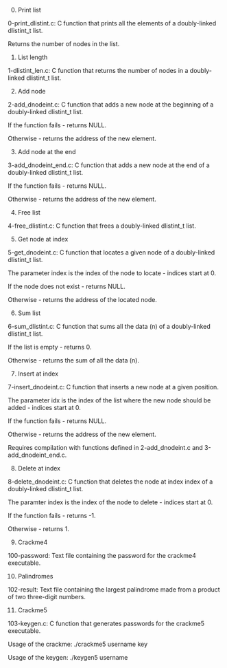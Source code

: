 0. Print list



0-print_dlistint.c: C function that prints all the elements of a doubly-linked dlistint_t list.

Returns the number of nodes in the list.

1. List length



1-dlistint_len.c: C function that returns the number of nodes in a doubly-linked dlistint_t list.

2. Add node



2-add_dnodeint.c: C function that adds a new node at the beginning of a doubly-linked dlistint_t list.

If the function fails - returns NULL.

Otherwise - returns the address of the new element.

3. Add node at the end



3-add_dnodeint_end.c: C function that adds a new node at the end of a doubly-linked dlistint_t list.

If the function fails - returns NULL.

Otherwise - returns the address of the new element.

4. Free list



4-free_dlistint.c: C function that frees a doubly-linked dlistint_t list.

5. Get node at index



5-get_dnodeint.c: C function that locates a given node of a doubly-linked dlistint_t list.

The parameter index is the index of the node to locate - indices start at 0.

If the node does not exist - returns NULL.

Otherwise - returns the address of the located node.

6. Sum list



6-sum_dlistint.c: C function that sums all the data (n) of a doubly-linked dlistint_t list.

If the list is empty - returns 0.

Otherwise - returns the sum of all the data (n).

7. Insert at index



7-insert_dnodeint.c: C function that inserts a new node at a given position.

The parameter idx is the index of the list where the new node should be added - indices start at 0.

If the function fails - returns NULL.

Otherwise - returns the address of the new element.

Requires compilation with functions defined in 2-add_dnodeint.c and 3-add_dnodeint_end.c.

8. Delete at index



8-delete_dnodeint.c: C function that deletes the node at index index of a doubly-linked dlistint_t list.

The paramter index is the index of the node to delete - indices start at 0.

If the function fails - returns -1.

Otherwise - returns 1.

9. Crackme4



100-password: Text file containing the password for the crackme4 executable.

10. Palindromes



102-result: Text file containing the largest palindrome made from a product of two three-digit numbers.

11. Crackme5



103-keygen.c: C function that generates passwords for the crackme5 executable.

Usage of the crackme: ./crackme5 username key

Usage of the keygen: ./keygen5 username

